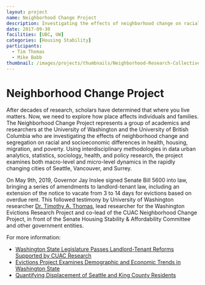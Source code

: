 ```yaml
---
layout: project
name: Neighborhood Change Project
description: Investigating the effects of neighborhood change on racial and socioeconomic differences in health, housing and migration through granular data
date: 2017-09-30
facilities: [UBC, UW]
categories: [Housing Stability]
participants:
  - Tim Thomas
  - Mike Babb
thumbnail: /images/projects/thumbnails/Neighborhood-Research-Collective.png
---
```


# Neighborhood Change Project

After decades of research, scholars have determined that where you live matters. Now, we need to explore how place affects individuals and families. The Neighborhood Change Project represents a group of academics and researchers at the University of Washington and the University of British Columbia who are investigating the effects of neighborhood change and segregation on racial and socioeconomic differences in health, housing, migration, and poverty. Using interdisciplinary methodologies in data urban analytics, statistics, sociology, health, and policy research, the project examines both macro-level and micro-level dynamics in the rapidly changing cities of Seattle, Vancouver, and Surrey.

On May 9th, 2019, Governor Jay Inslee signed Senate Bill 5600 into law, bringing a series of amendments to landlord-tenant law, including an extension of the notice to vacate from 3 to 14 days for evictions based on overdue rent. This followed testimony by University of Washington researcher [Dr. Timothy A. Thomas](https://timathomas.github.io/), lead researcher for the Washington Evictions Research Project and co-lead of the CUAC Neighborhood Change Project, in front of the Senate Housing Stability & Affordability Committee and other government entities.

For more information:
*  [Washington State Legislature Passes Landlord-Tenant Reforms Supported by CUAC Research](https://www.cascadiadata.org/news/2019/05/15/evictions_legislation.html)
* [Evictions Project Examines Demographic and Economic Trends in Washington State](https://www.cascadiadata.org/news/2019/04/15/evictions-study.html)
* [Quantifying Displacement of Seattle and King County Residents](https://www.cascadiadata.org/news/2018/09/20/neighborhood-change-project.html)